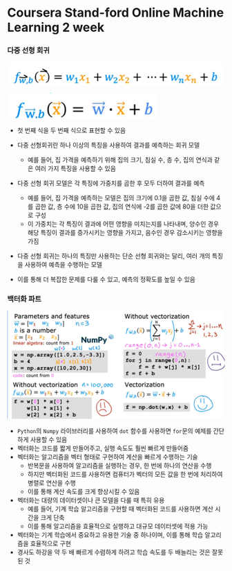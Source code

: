 # Coursera Stand-ford Online Machine Learning 2 week

### 다중 선형 회귀

![image-20240904183402443](images/image-20240904183402443.png)

![image-20240904183418038](images/image-20240904183418038.png)

- 첫 번째 식을 두 번째 식으로 표현할 수 있음

- 다중 선형회귀란 하나 이상의 특징을 사용하여 결과를 예측하는 회귀 모델
  - 예를 들어, 집 가격을 예측하기 위해 집의 크기, 침실 수, 층 수, 집의 연식과 같은 여러 가지 특징을 사용할 수 있음

- 다중 선형 회귀 모델은 각 특징에 가중치를 곱한 후 모두 더하여 결과를 예측
  - 예를 들어, 집 가격을 예측하는 모델은 집의 크기에 0.1을 곱한 값, 침실 수에 4를 곱한 값, 층 수에 10을 곱한 값, 집의 연식에 -2를 곱한 값에 80을 더한 값으로 구성
  - 이 가중치는 각 특징이 결과에 어떤 영향을 미치는지를 나타내며, 양수인 경우 해당 특징이 결과를 증가시키는 영향을 가지고, 음수인 경우 감소시키는 영향을 가짐

- 다중 선형 회귀는 하나의 특징만 사용하는 단순 선형 회귀와는 달리, 여러 개의 특징을 사용하여 예측을 수행하는 모델
- 이를 통해 더 복잡한 문제를 다룰 수 있고, 예측의 정확도를 높일 수 있음



### 백터화 파트

![image-20240904190328867](images/image-20240904190328867.png)

- `Python`의 `Numpy` 라이브러리를 사용하여 `dot` 함수를 사용하면 `for`문의 예제를 간단하게 사용할 수 있음
- 벡터화는 코드를 짧게 만들어주고, 실행 속도도 훨씬 빠르게 만들어줌
- 벡터화는 알고리즘을 벡터 형태로 구현하여 계산을 빠르게 수행하는 기술
  - 반복문을 사용하여 알고리즘을 실행하는 경우, 한 번에 하나의 연산을 수행
  - 하지만 벡터화된 코드를 사용하면 컴퓨터가 벡터의 모든 값을 한 번에 처리하여 병렬로 연산을 수행
  - 이를 통해 계산 속도를 크게 향상시킬 수 있음
- 벡터화는 대량의 데이터셋이나 큰 모델을 다룰 때 특히 유용
  - 예를 들어, 기계 학습 알고리즘을 구현할 때 벡터화된 코드를 사용하면 계산 시간을 크게 단축
  - 이를 통해 알고리즘을 효율적으로 실행하고 대규모 데이터셋에 적용 가능
-  벡터화는 기계 학습에서 중요하고 유용한 기술 중 하나이며, 이를 통해 학습 알고리즘을 효율적으로 구현
-  경사도 하강을 약 두 배 빠르게 수렴하게 하려고 학습 속도를 두 배늘리는 것은 잘못된 것
